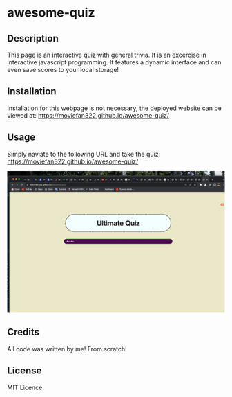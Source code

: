 # awesome-quiz

## Description

This page is an interactive quiz with general trivia. It is an excercise in interactive javascript programming. It features a dynamic interface and can even save scores to your local storage!

## Installation

Installation for this webpage is not necessary, the deployed website can be viewed at: https://moviefan322.github.io/awesome-quiz/

## Usage

Simply naviate to the following URL and take the quiz: https://moviefan322.github.io/awesome-quiz/

![Screenshot of webpage](./assets/screenshot.png)

## Credits

All code was written by me! From scratch!

## License

MIT Licence
